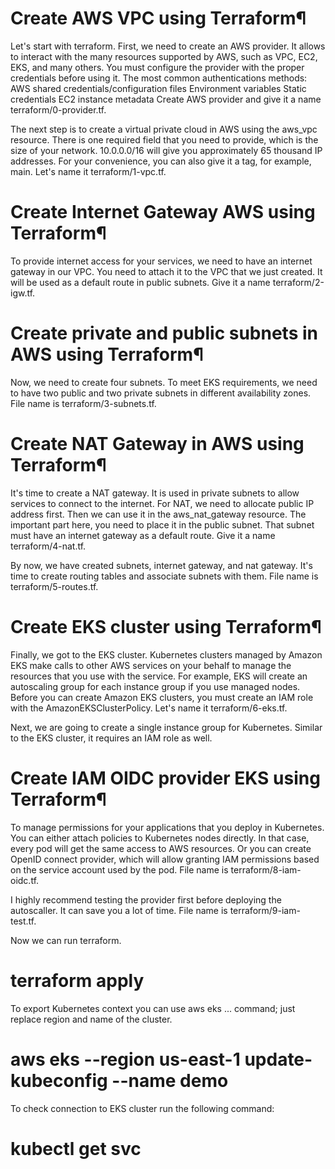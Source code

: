 # Create AWS VPC using Terraform¶
Let's start with terraform. First, we need to create an AWS provider. It allows to interact with the many resources supported by AWS, such as VPC, EC2, EKS, and many others. You must configure the provider with the proper credentials before using it. The most common authentications methods:
AWS shared credentials/configuration files
Environment variables
Static credentials
EC2 instance metadata
Create AWS provider and give it a name terraform/0-provider.tf.

The next step is to create a virtual private cloud in AWS using the aws_vpc resource. There is one required field that you need to provide, which is the size of your network. 10.0.0.0/16 will give you approximately 65 thousand IP addresses. For your convenience, you can also give it a tag, for example, main. Let's name it terraform/1-vpc.tf.

# Create Internet Gateway AWS using Terraform¶
To provide internet access for your services, we need to have an internet gateway in our VPC. You need to attach it to the VPC that we just created. It will be used as a default route in public subnets. Give it a name terraform/2-igw.tf.

# Create private and public subnets in AWS using Terraform¶
Now, we need to create four subnets. To meet EKS requirements, we need to have two public and two private subnets in different availability zones. File name is terraform/3-subnets.tf.

# Create NAT Gateway in AWS using Terraform¶
It's time to create a NAT gateway. It is used in private subnets to allow services to connect to the internet. For NAT, we need to allocate public IP address first. Then we can use it in the aws_nat_gateway resource. The important part here, you need to place it in the public subnet. That subnet must have an internet gateway as a default route. Give it a name terraform/4-nat.tf.

By now, we have created subnets, internet gateway, and nat gateway. It's time to create routing tables and associate subnets with them. File name is terraform/5-routes.tf.

# Create EKS cluster using Terraform¶
Finally, we got to the EKS cluster. Kubernetes clusters managed by Amazon EKS make calls to other AWS services on your behalf to manage the resources that you use with the service. For example, EKS will create an autoscaling group for each instance group if you use managed nodes. Before you can create Amazon EKS clusters, you must create an IAM role with the AmazonEKSClusterPolicy. Let's name it terraform/6-eks.tf.

Next, we are going to create a single instance group for Kubernetes. Similar to the EKS cluster, it requires an IAM role as well.

# Create IAM OIDC provider EKS using Terraform¶
To manage permissions for your applications that you deploy in Kubernetes. You can either attach policies to Kubernetes nodes directly. In that case, every pod will get the same access to AWS resources. Or you can create OpenID connect provider, which will allow granting IAM permissions based on the service account used by the pod. File name is terraform/8-iam-oidc.tf.

I highly recommend testing the provider first before deploying the autoscaller. It can save you a lot of time. File name is terraform/9-iam-test.tf.

Now we can run terraform.


# terraform apply

To export Kubernetes context you can use aws eks ... command; just replace region and name of the cluster.


# aws eks --region us-east-1 update-kubeconfig --name demo

 To check connection to EKS cluster run the following command:


# kubectl get svc

